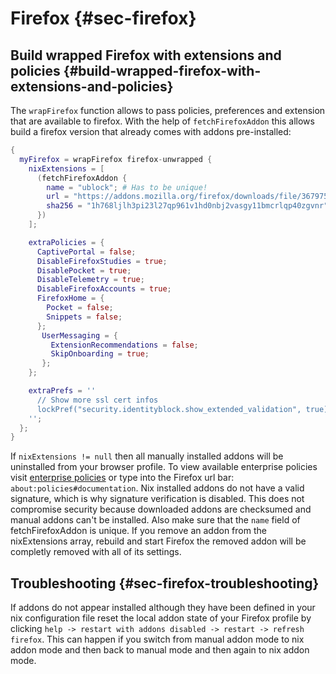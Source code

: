 # Firefox {#sec-firefox}

## Build wrapped Firefox with extensions and policies {#build-wrapped-firefox-with-extensions-and-policies}

The `wrapFirefox` function allows to pass policies, preferences and extension that are available to firefox. With the help of `fetchFirefoxAddon` this allows build a firefox version that already comes with addons pre-installed:

```nix
{
  myFirefox = wrapFirefox firefox-unwrapped {
    nixExtensions = [
      (fetchFirefoxAddon {
        name = "ublock"; # Has to be unique!
        url = "https://addons.mozilla.org/firefox/downloads/file/3679754/ublock_origin-1.31.0-an+fx.xpi";
        sha256 = "1h768ljlh3pi23l27qp961v1hd0nbj2vasgy11bmcrlqp40zgvnr";
      })
    ];

    extraPolicies = {
      CaptivePortal = false;
      DisableFirefoxStudies = true;
      DisablePocket = true;
      DisableTelemetry = true;
      DisableFirefoxAccounts = true;
      FirefoxHome = {
        Pocket = false;
        Snippets = false;
      };
       UserMessaging = {
         ExtensionRecommendations = false;
         SkipOnboarding = true;
       };
    };

    extraPrefs = ''
      // Show more ssl cert infos
      lockPref("security.identityblock.show_extended_validation", true);
    '';
  };
}
```

If `nixExtensions != null` then all manually installed addons will be uninstalled from your browser profile.
To view available enterprise policies visit [enterprise policies](https://github.com/mozilla/policy-templates#enterprisepoliciesenabled)
or type into the Firefox url bar: `about:policies#documentation`.
Nix installed addons do not have a valid signature, which is why signature verification is disabled. This does not compromise security because downloaded addons are checksumed and manual addons can't be installed. Also make sure that the `name` field of fetchFirefoxAddon is unique. If you remove an addon from the nixExtensions array, rebuild and start Firefox the removed addon will be completly removed with all of its settings.

## Troubleshooting {#sec-firefox-troubleshooting}
If addons do not appear installed although they have been defined in your nix configuration file reset the local addon state of your Firefox profile by clicking `help -> restart with addons disabled -> restart -> refresh firefox`. This can happen if you switch from manual addon mode to nix addon mode and then back to manual mode and then again to nix addon mode.

